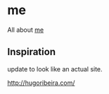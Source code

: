 # me
All about [me](crowdhailer.me)

## Inspiration
update to look like an actual site.

http://hugoribeira.com/
